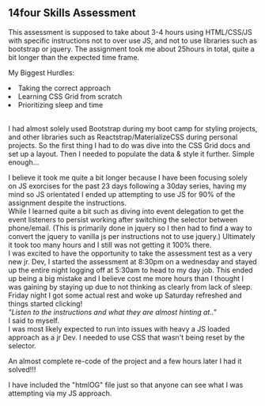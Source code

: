 ## 14four Skills Assessment

This assessment is supposed to take about 3-4 hours using HTML/CSS/JS with specific instructions not to over use JS, and not to use libraries such as bootstrap or jquery. The assignment took me about 25hours in total, quite a bit longer than the expected time frame. 

My Biggest Hurdles: 
<li>Taking the correct approach </li>
<li>Learning CSS Grid from scratch</li>
<li>Prioritizing sleep and time</li>
<br>

I had almost solely used Bootstrap during my boot camp for styling projects, and other libraries such as Reactstrap/MaterializeCSS during personal projects. So the first thing I had to do was dive into the CSS Grid docs and set up a layout. 
Then I needed to populate the data & style it further. Simple enough... 

I believe it took me quite a bit longer because I have been focusing solely on JS exorcises for the past 23 days following a 30day series, having my mind so JS orientated I ended up attempting to use JS for 90% of the assignment despite the instructions. <br>
While I learned quite a bit such as diving into event delegation to get the event listeners to persist working after switching the selector between phone/email. (This is primarily done in jquery so I then had to find a way to convert the jquery to vanilla js per instructions not to use jquery.) Ultimately it took too many hours and I still was not getting it 100% there. <br>
I was excited to have the opportunity to take the assessment test as a very new jr. Dev, I started the assessment at 8:30pm on a wednesday and stayed up the entire night logging off at 5:30am to head to my day job. This ended up being a big mistake and I believe cost me more hours than I thought I was gaining by staying up due to not thinking as clearly from lack of sleep. <br>
Friday night I got some actual rest and woke up Saturday refreshed and things started clicking! <br><i>"Listen to the instructions and what they are almost hinting at.." </i><br> I said to myself. <br> 
I was most likely expected to run into issues with heavy a JS loaded approach as a jr Dev. I needed to use CSS that wasn't being reset by the selector. 

An almost complete re-code of the project and a few hours later I had it solved!!!

I have included the "htmlOG" file just so that anyone can see what I was attempting via my JS approach. 

